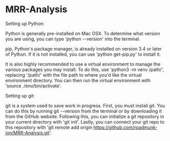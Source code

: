 # MRR-Analysis

Setting up Python:

Python is generally pre-installed on Mac OSX. To determine what version you are using, you can type 'python --version' into the terminal.

pip, Python's package manager, is already installed on version 3.4 or later of Python. If it is not installed, you can use 'python get-pip.py' to install it.

It is also highly recommended to use a virtual environment to manage the various packages you may install. To do this, use 'python3 -m venv /path/', replacing '/path/' with the file path to where you'd like the virtual environment directory. You can then run the virtual environment with 'source ./env/bin/activate'.

Setting up git:

git is a system used to save work in progress. First, you must install git. You can do this by running git --version from the terminal or by downloading it from the GitHub website. Following this, you can initialize a git repository in your current directory with 'git init'. Lastly, you can connect your git repo to this repository with 'git remote add origin https://github.com/roadmunk-jon/MRR-Analysis.git'.